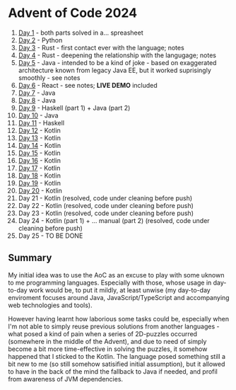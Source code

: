 # Advent of Code 2024

1. [Day 1](https://github.com/p-pawel/advent-of-code/tree/master/2024/01) - both parts solved in a... spreasheet
2. [Day 2](https://github.com/p-pawel/advent-of-code/tree/master/2024/02) - Python
3. [Day 3](https://github.com/p-pawel/advent-of-code/tree/master/2024/03) - Rust - first contact ever with the language; notes
4. [Day 4](https://github.com/p-pawel/advent-of-code/tree/master/2024/04) - Rust - deepening the relationship with the langugage; notes
5. [Day 5](https://github.com/p-pawel/advent-of-code/tree/master/2024/05) - Java - intended to be a kind of joke - based on exaggerated architecture known from legacy Java EE, but it worked suprisingly smoothly - see notes
6. [Day 6](https://github.com/p-pawel/advent-of-code/tree/master/2024/06) - React - see notes; **LIVE DEMO** included
7. [Day 7](https://github.com/p-pawel/advent-of-code/tree/master/2024/07) - Java
8. [Day 8](https://github.com/p-pawel/advent-of-code/tree/master/2024/08) - Java
9. [Day 9](https://github.com/p-pawel/advent-of-code/tree/master/2024/09) - Haskell (part 1) + Java (part 2)
10. [Day 10](https://github.com/p-pawel/advent-of-code/tree/master/2024/10) - Java
11. [Day 11](https://github.com/p-pawel/advent-of-code/tree/master/2024/11) - Haskell
12. [Day 12](https://github.com/p-pawel/advent-of-code/tree/master/2024/12) - Kotlin 
13. [Day 13](https://github.com/p-pawel/advent-of-code/tree/master/2024/13) - Kotlin
14. [Day 14](https://github.com/p-pawel/advent-of-code/tree/master/2024/14) - Kotlin
15. [Day 15](https://github.com/p-pawel/advent-of-code/tree/master/2024/15) - Kotlin
16. [Day 16](https://github.com/p-pawel/advent-of-code/tree/master/2024/16) - Kotlin
17. [Day 17](https://github.com/p-pawel/advent-of-code/tree/master/2024/17) - Kotlin
18. [Day 18](https://github.com/p-pawel/advent-of-code/tree/master/2024/18) - Kotlin
19. [Day 19](https://github.com/p-pawel/advent-of-code/tree/master/2024/19) - Kotlin
20. [Day 20](https://github.com/p-pawel/advent-of-code/tree/master/2024/20) - Kotlin
21. Day 21 - Kotlin (resolved, code under cleaning before push)
22. Day 22 - Kotlin (resolved, code under cleaning before push)
23. Day 23 - Kotlin (resolved, code under cleaning before push)
24. Day 24 - Kotlin (part 1) + ... manual (part 2) (resolved, code under cleaning before push)
24. Day 25 - TO BE DONE

## Summary

My initial idea was to use the AoC as an excuse to play with some uknown to me programming languages. Especially with those, whose usage in day-to-day work would be, to put it mildly, at least unwise
(my day-to-day enviroment focuses around Java, JavaScript/TypeScript and accompanying web technologies and tools).

However having learnt how laborious some tasks could be, especially when I'm not able to simply reuse previous solutions from another languages - what posed a kind of pain when a series of 2D-puzzles occurred (somewhere in the middle of the Advent),
and due to need of simply become a bit more time-effective in solving the puzzles, it somehow happened that I sticked to the Kotlin.
The language posed something still a bit new to me (so still somehow satisified initial assumption), but it allowed to have in the back of the mind the fallback to Java if needed, and profil from awareness of JVM dependencies.
